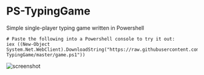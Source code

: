 # PS-TypingGame
Simple single-player typing game written in Powershell
  
    # Paste the following into a Powershell console to try it out:
    iex ((New-Object System.Net.WebClient).DownloadString("https://raw.githubusercontent.com/jackholmes1010/PS-TypingGame/master/game.ps1"))
    
![screenshot](https://i.imgur.com/cDaTUTy.png)
